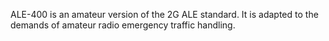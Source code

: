 ALE-400 is an amateur version of the 2G ALE standard. It is adapted to the demands of amateur radio emergency traffic handling.